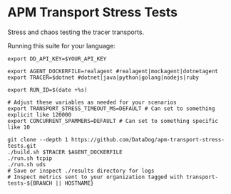 # APM Transport Stress Tests

Stress and chaos testing the tracer transports.

Running this suite for your language:

```
export DD_API_KEY=$YOUR_API_KEY

export AGENT_DOCKERFILE=realagent #realagent|mockagent|dotnetagent
export TRACER=$dotnet #dotnet|java|python|golang|nodejs|ruby

export RUN_ID=$(date +%s)

# Adjust these variables as needed for your scenarios
export TRANSPORT_STRESS_TIMEOUT_MS=DEFAULT # Can set to something explicit like 120000
export CONCURRENT_SPAMMERS=DEFAULT # Can set to something specific like 10

git clone --depth 1 https://github.com/DataDog/apm-transport-stress-tests.git
./build.sh $TRACER $AGENT_DOCKERFILE
./run.sh tcpip
./run.sh uds
# Save or inspect ./results directory for logs
# Inspect metrics sent to your organization tagged with transport-tests-${BRANCH || HOSTNAME}
```
